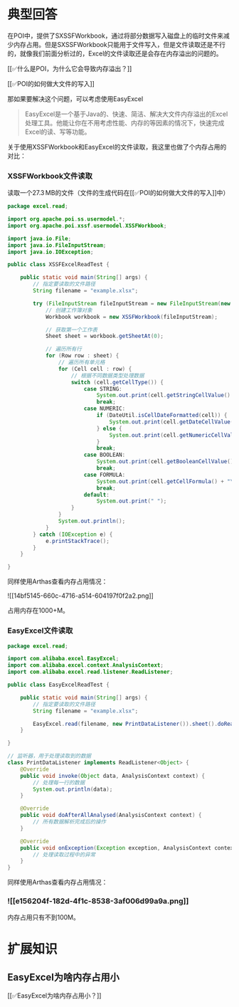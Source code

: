 # 典型回答


在POI中，提供了SXSSFWorkbook，通过将部分数据写入磁盘上的临时文件来减少内存占用。但是SXSSFWorkbook只能用于文件写入，但是文件读取还是不行的，就像我们前面分析过的，Excel的文件读取还是会存在内存溢出的问题的。



[[✅什么是POI，为什么它会导致内存溢出？]]



[[✅POI的如何做大文件的写入]]



那如果要解决这个问题，可以考虑使用EasyExcel



> EasyExcel是一个基于Java的、快速、简洁、解决大文件内存溢出的Excel处理工具。他能让你在不用考虑性能、内存的等因素的情况下，快速完成Excel的读、写等功能。
>



关于使用XSSFWorkbook和EasyExcel的文件读取，我这里也做了个内存占用的对比：



### XSSFWorkbook文件读取


读取一个27.3 MB的文件（文件的生成代码在[[✅POI的如何做大文件的写入]]中）



```java
package excel.read;

import org.apache.poi.ss.usermodel.*;
import org.apache.poi.xssf.usermodel.XSSFWorkbook;

import java.io.File;
import java.io.FileInputStream;
import java.io.IOException;

public class XSSFExcelReadTest {

    public static void main(String[] args) {
        // 指定要读取的文件路径
        String filename = "example.xlsx";

        try (FileInputStream fileInputStream = new FileInputStream(new File(filename))) {
            // 创建工作簿对象
            Workbook workbook = new XSSFWorkbook(fileInputStream);

            // 获取第一个工作表
            Sheet sheet = workbook.getSheetAt(0);

            // 遍历所有行
            for (Row row : sheet) {
                // 遍历所有单元格
                for (Cell cell : row) {
                    // 根据不同数据类型处理数据
                    switch (cell.getCellType()) {
                        case STRING:
                            System.out.print(cell.getStringCellValue() + "\t");
                            break;
                        case NUMERIC:
                            if (DateUtil.isCellDateFormatted(cell)) {
                                System.out.print(cell.getDateCellValue() + "\t");
                            } else {
                                System.out.print(cell.getNumericCellValue() + "\t");
                            }
                            break;
                        case BOOLEAN:
                            System.out.print(cell.getBooleanCellValue() + "\t");
                            break;
                        case FORMULA:
                            System.out.print(cell.getCellFormula() + "\t");
                            break;
                        default:
                            System.out.print(" ");
                    }
                }
                System.out.println();
            }
        } catch (IOException e) {
            e.printStackTrace();
        } 
    }

}

```



同样使用Arthas查看内存占用情况：



![[14bf5145-660c-4716-a514-604197f0f2a2.png]]



占用内存在1000+M。



### EasyExcel文件读取
```java
package excel.read;

import com.alibaba.excel.EasyExcel;
import com.alibaba.excel.context.AnalysisContext;
import com.alibaba.excel.read.listener.ReadListener;

public class EasyExcelReadTest {

    public static void main(String[] args) {
        // 指定要读取的文件路径
        String filename = "example.xlsx";

        EasyExcel.read(filename, new PrintDataListener()).sheet().doRead();
    }

}

// 监听器，用于处理读取到的数据
class PrintDataListener implements ReadListener<Object> {
    @Override
    public void invoke(Object data, AnalysisContext context) {
        // 处理每一行的数据
        System.out.println(data);
    }

    @Override
    public void doAfterAllAnalysed(AnalysisContext context) {
        // 所有数据解析完成后的操作
    }

    @Override
    public void onException(Exception exception, AnalysisContext context) throws Exception {
        // 处理读取过程中的异常
    }
}
```



同样使用Arthas查看内存占用情况：

### ![[e156204f-182d-4f1c-8538-3af006d99a9a.png]]


内存占用只有不到100M。



# 扩展知识


## EasyExcel为啥内存占用小


[[✅EasyExcel为啥内存占用小？]]


